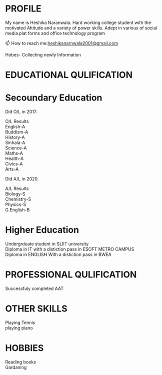 
# PROFILE
My name is  Heshika Naranwala. Hard working college student with the motivated Attitude and a variety of power skills. Adept in various of social media plat forms and office technology program

📫 How to reach me:heshikanarnwala2001@gmail.com

 Hobes- Collecting newly Information
 
 # EDUCATIONAL QULIFICATION
 
 # Secoundary Education
 
Did O/L in 2017.                                 

O/L Results                               
  English-A                                                          
  Buddism-A                                                              
  History-A                                                               
  Sinhala-A                                                                   
  Science-A                                                           
  Maths-A                            
  Health-A                                               
  Civics-A                                        
  Arts-A                                 
                       
Did A/L in 2020.                           
                                   
A/L Results                               
  Biology-S                         
  Chemistry-S                           
  Physics-S                              
  G.English-B                                
   
# Higher Education

Undergrduate student in SLIIT university                                                                                  
Diploma in IT with a distiction pass in ESOFT METRO CAMPUS                                                                        
Diploma in ENGLISH With a distiction pass in BWEA                                                                          
 
 
# PROFESSIONAL QULIFICATION

Successfuly completed AAT                                                               


# OTHER SKILLS
 Playing Tennis                                                                                                                                                    
 playing piano                                                                                               
 
 
# HOBBIES 
  Reading books                                                                                     
  Gardaning                                                                                          
 

